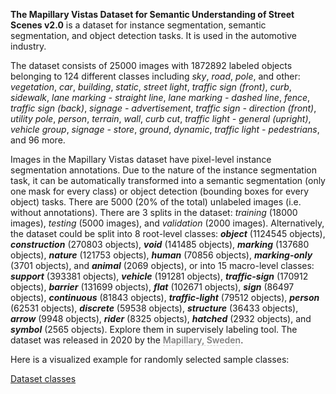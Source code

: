 **The Mapillary Vistas Dataset for Semantic Understanding of Street Scenes v2.0** is a dataset for instance segmentation, semantic segmentation, and object detection tasks. It is used in the automotive industry. 

The dataset consists of 25000 images with 1872892 labeled objects belonging to 124 different classes including *sky*, *road*, *pole*, and other: *vegetation*, *car*, *building*, *static*, *street light*, *traffic sign (front)*, *curb*, *sidewalk*, *lane marking - straight line*, *lane marking - dashed line*, *fence*, *traffic sign (back)*, *signage - advertisement*, *traffic sign - direction (front)*, *utility pole*, *person*, *terrain*, *wall*, *curb cut*, *traffic light - general (upright)*, *vehicle group*, *signage - store*, *ground*, *dynamic*, *traffic light - pedestrians*, and 96 more.

Images in the Mapillary Vistas dataset have pixel-level instance segmentation annotations. Due to the nature of the instance segmentation task, it can be automatically transformed into a semantic segmentation (only one mask for every class) or object detection (bounding boxes for every object) tasks. There are 5000 (20% of the total) unlabeled images (i.e. without annotations). There are 3 splits in the dataset: *training* (18000 images), *testing* (5000 images), and *validation* (2000 images). Alternatively, the dataset could be split into 8 root-level classes: ***object*** (1124545 objects), ***construction*** (270803 objects), ***void*** (141485 objects), ***marking*** (137680 objects), ***nature*** (121753 objects), ***human*** (70856 objects), ***marking-only*** (3701 objects), and ***animal*** (2069 objects), or into 15 macro-level classes: ***support*** (393381 objects), ***vehicle*** (191281 objects), ***traffic-sign*** (170912 objects), ***barrier*** (131699 objects), ***flat*** (102671 objects), ***sign*** (86497 objects), ***continuous*** (81843 objects), ***traffic-light*** (79512 objects), ***person*** (62531 objects), ***discrete*** (59538 objects), ***structure*** (36433 objects), ***arrow*** (9948 objects), ***rider*** (8325 objects), ***hatched*** (2932 objects), and ***symbol*** (2565 objects). Explore them in supervisely labeling tool. The dataset was released in 2020 by the <span style="font-weight: 600; color: grey; border-bottom: 1px dashed #d3d3d3;">Mapillary, Sweden</span>.

Here is a visualized example for randomly selected sample classes:

[Dataset classes](https://github.com/dataset-ninja/mapillary-vistas-dataset/raw/main/visualizations/classes_preview.webm)
